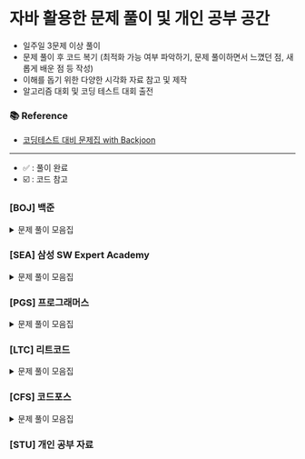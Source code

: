 
# 자바 활용한 문제 풀이 및 개인 공부 공간

- 일주일 3문제 이상 풀이
- 문제 풀이 후 코드 복기 (최적화 가능 여부 파악하기, 문제 풀이하면서 느꼈던 점, 새롭게 배운 점 등 작성)
- 이해를 돕기 위한 다양한 시각화 자료 참고 및 제작
- 알고리즘 대회 및 코딩 테스트 대회 출전

### 📚 Reference
- [코딩테스트 대비 문제집 with Backjoon](https://github.com/tony9402/baekjoon)

---
- ✅ : 풀이 완료
- ☑️ : 코드 참고
### [BOJ] 백준

<details>
	<summary>문제 풀이 모음집</summary>
  </br>


|   번호    | 이름                                                   | 난이도 | 코드    | 시간 | 유형                           | 상태 |
|:-------:|:-----------------------------------------------------|:---:|:------|:------|:--------------------------------|:--:|
| **__**  | []()     |  -  | [BOJ] | -     | ``                           | -  |

</details>

### [SEA] 삼성 SW Expert Academy

<details>
	<summary>문제 풀이 모음집</summary>
  </br>

|     번호      | 이름                                                  |      난이도      | 코드                     | 시간 | 유형                 |   상태    |
|:-----------:|:----------------------------------------------------|:-------------:|:--------------------------|:------|:----------------------|:-------:|

</details>

### [PGS] 프로그래머스

<details>
	<summary>문제 풀이 모음집</summary>
  </br>

|번호|이름|난이도|코드|시간|유형|
|::|:-----|:-----:|:-----|:-----|:-----|

</details>

### [LTC] 리트코드

<details>
	<summary>문제 풀이 모음집</summary>
  </br>

|번호|이름|난이도|코드|시간|유형|
|::|:-----|:-----:|:-----|:-----|:-----|

</details>

### [CFS] 코드포스

<details>
	<summary>문제 풀이 모음집</summary>
  </br>

|번호|이름|난이도|코드|시간|유형|
|::|:-----|:-----:|:-----|:-----|:-----|

</details>



### [STU] 개인 공부 자료
